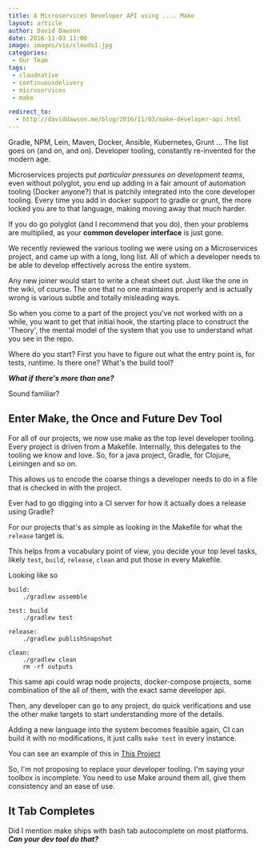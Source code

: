 ```yaml
---
title: A Microservices Developer API using .... Make
layout: article
author: David Dawson
date: 2016-11-03 11:00
image: images/vis/clouds1.jpg
categories:
 - Our Team
tags:
 - cloudnative
 - continuousdelivery
 - microservices
 - make

redirect_to:
  - http://daviddawson.me/blog/2016/11/03/make-developer-api.html
---
```


Gradle, NPM, Lein, Maven, Docker, Ansible, Kubernetes, Grunt ... The list goes on (and on, and on). Developer tooling, constantly re-invented for the modern age.

Microservices projects put *particular pressures on development teams*, even without polyglot, you end up adding in a fair amount of automation
tooling (Docker anyone?) that is patchily integrated into the core developer tooling. Every time you add in docker support to gradle or grunt, the more locked you are to that language, making moving away that much harder.

If you do go polyglot (and I recommend that you do), then your problems are multiplied, as your **common developer interface** is just gone.

We recently reviewed the various tooling we were using on a Microservices project, and came up with a long, long list. All of which a developer needs to be able to develop effectively across the entire system.

Any new joiner would start to write a cheat sheet out. Just like the one in the wiki, of course. The one that no one maintains properly and is actually wrong is various subtle and totally misleading ways.

So when you come to a part of the project you've not worked with on a while, you want to get that initial hook, the starting place to construct the 'Theory', the mental model of the system that you use to understand what you see in the repo.

Where do you start?  First you have to figure out what the entry point is, for tests, runtime. Is there one?  What's the build tool?

***What if there's more than one?***

Sound familiar?

## Enter Make, the Once and Future Dev Tool

For all of our projects, we now use make as the top level developer tooling. Every project is driven from a Makefile.
Internally, this delegates to the tooling we know and love. So, for a java project, Gradle, for Clojure, Leiningen and so on.

This allows us to encode the coarse things a developer needs to do in a file that is checked in with the project.

Ever had to go digging into a CI server for how it actually does a release using Gradle?

For our projects that's as simple as looking in the Makefile for what the `release` target is.

This helps from a vocabulary point of view, you decide your top level tasks, likely `test`, `build`, `release`, `clean` and put those in every Makefile.

Looking like so

```
build:
	./gradlew assemble

test: build
	./gradlew test

release:
	./gradlew publishSnapshot

clean:
	./gradlew clean
	rm -rf outputs

```

This same api could wrap node projects, docker-compose projects, some combination of the all of them, with the exact same developer api.

Then, any developer can go to any project, do quick verifications and use the other make targets to start understanding more of the details.

Adding a new language into the system becomes feasible again, CI can build it with no modifications, it just calls `make test` in every instance.

You can see an example of this in [This Project](https://github.com/muoncore/muon-intro-talk)

So, I'm not proposing to replace your developer tooling. I'm saying your toolbox is incomplete. You need to use Make around them all,
give them consistency and an ease of use.

## It Tab Completes

Did I mention make ships with bash tab autocomplete on most platforms. ***Can your dev tool do that?***

